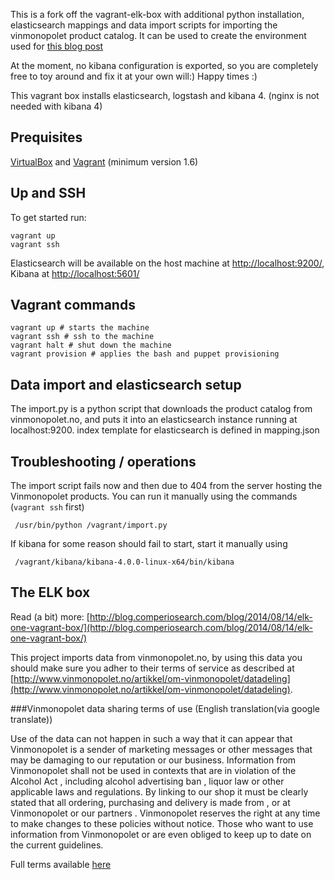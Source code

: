 This is a fork off the vagrant-elk-box with additional python installation, elasticsearch mappings and data import scripts for importing the vinmonopolet product catalog. It can be used to create the environment used for [this blog post](http://blog.comperiosearch.com/blog/2015/02/09/kibana-4-beer-analytics-engine/)


At the moment, no kibana configuration is exported, so you are completely free to toy around and fix it at your own will:)
Happy times :)

This vagrant box installs elasticsearch, logstash and kibana 4. (nginx is not needed with kibana 4) 

## Prequisites

[VirtualBox](https://www.virtualbox.org/) and [Vagrant](http://www.vagrantup.com/) (minimum version 1.6)



## Up and SSH

To get started run:

    vagrant up
    vagrant ssh

Elasticsearch will be available on the host machine at [http://localhost:9200/](http://localhost:9200/), Kibana at [http://localhost:5601/](http://localhost:5601/)

## Vagrant commands


```
vagrant up # starts the machine
vagrant ssh # ssh to the machine
vagrant halt # shut down the machine
vagrant provision # applies the bash and puppet provisioning

```



## Data import and elasticsearch setup

The import.py is a python script that downloads the product catalog from vinmonopolet.no, and puts it into an elasticsearch instance running at localhost:9200. index template for elasticsearch is defined in mapping.json


## Troubleshooting / operations
The import script fails now and then due to 404 from the server hosting the Vinmonopolet products. You can run it manually using the commands
(`vagrant ssh` first)

` /usr/bin/python /vagrant/import.py`


 If kibana for some reason should fail to start, start it manually using

` /vagrant/kibana/kibana-4.0.0-linux-x64/bin/kibana`



## The ELK box

Read (a bit) more: [http://blog.comperiosearch.com/blog/2014/08/14/elk-one-vagrant-box/](http://blog.comperiosearch.com/blog/2014/08/14/elk-one-vagrant-box/)




This project imports data from vinmonopolet.no, by using this data you should make sure you adher to their terms of service as described at [http://www.vinmonopolet.no/artikkel/om-vinmonopolet/datadeling](http://www.vinmonopolet.no/artikkel/om-vinmonopolet/datadeling). 

###Vinmonopolet data sharing terms of use
(English translation(via google translate))

Use of the data can not happen in such a way that it can appear that Vinmonopolet is a sender of marketing messages or other messages that may be damaging to our reputation or our business. Information from Vinmonopolet shall not be used in contexts that are in violation of the Alcohol Act , including alcohol advertising ban , liquor law or other applicable laws and regulations.
By linking to our shop it must be clearly stated that all ordering, purchasing and delivery is made from , or at Vinmonopolet or our partners .
Vinmonopolet reserves the right at any time to make changes to these policies without notice. Those who want to use information from Vinmonopolet or are even obliged to keep up to date on the current guidelines.

Full terms available [here](http://www.vinmonopolet.no/artikkel/om-vinmonopolet/logo/bruk-av-tekst-og-bilder-fra-vinmonopolet)
